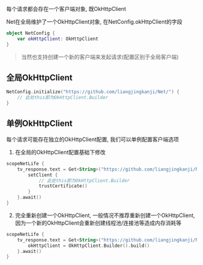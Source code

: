 每个请求都会存在一个客户端对象, 既OkHttpClient

Net在全局维护了一个OkHttpClient对象, 在NetConfig.okHttpClient的字段

```kotlin
object NetConfig {
    var okHttpClient: OkHttpClient
}
```

> 当然也支持创建一个新的客户端来发起请求(配置区别于全局客户端)

## 全局OkHttpClient

```kotlin
NetConfig.initialize("https://github.com/liangjingkanji/Net/") {
    // 此处this即为OkHttpClient.Builder
}
```


## 单例OkHttpClient

每个请求可能存在独立的OkHttpClient配置, 我们可以单例配置客户端选项

1. 在全局的OkHttpClient配置基础下修改

```kotlin
scopeNetLife {
    tv_response.text = Get<String>("https://github.com/liangjingkanji/Net/") {
        setClient {
            // 此处this即为OkHttpClient.Builder
            trustCertificate()
        }
    }.await()
}
```

2. 完全重新创建一个OkHttpClient, 一般情况不推荐重新创建一个OkHttpClient, 因为一个新的OkHttpClient会重新创建线程池/连接池等造成内存消耗等

```kotlin
scopeNetLife {
    tv_response.text = Get<String>("https://github.com/liangjingkanji/Net/") {
        okHttpClient = OkHttpClient.Builder().build()
    }.await()
}
```